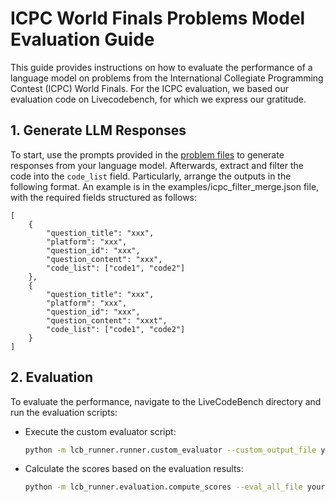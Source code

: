 # ICPC World Finals Problems Model Evaluation Guide

This guide provides instructions on how to evaluate the performance of a language model on problems from the International Collegiate Programming Contest (ICPC) World Finals. For the ICPC evaluation, we based our evaluation code on Livecodebench, for which we express our gratitude.


## 1. Generate LLM Responses

To start, use the prompts provided in the [problem files](https://huggingface.co/datasets/HumanLastCodeExam/icpc-world-finals) to generate responses from your language model. Afterwards, extract and filter the code into the `code_list` field. Particularly, arrange the outputs in the following format. An example is in the examples/icpc_filter_merge.json file, with the required fields structured as follows:
```
[
    {
        "question_title": "xxx",
        "platform": "xxx",
        "question_id": "xxx",
        "question_content": "xxx",
        "code_list": ["code1", "code2"]
    },
    {
        "question_title": "xxx",
        "platform": "xxx",
        "question_id": "xxx",
        "question_content": "xxxt",
        "code_list": ["code1", "code2"]
    }
]
```

## 2. Evaluation

To evaluate the performance, navigate to the LiveCodeBench directory and run the evaluation scripts:

- Execute the custom evaluator script:

  ```bash
  python -m lcb_runner.runner.custom_evaluator --custom_output_file your_file.json --timeout 60
  ```

- Calculate the scores based on the evaluation results:

  ```bash
  python -m lcb_runner.evaluation.compute_scores --eval_all_file your_file_codegeneration_output_eval_all.json
  ```


